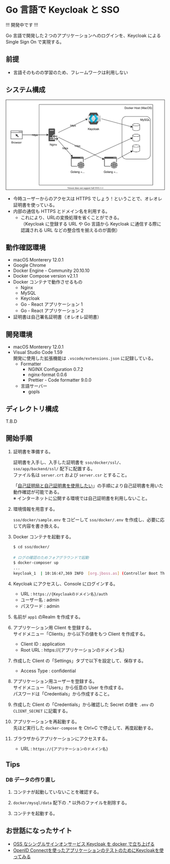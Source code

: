 # Go 言語で Keycloak と SSO

!!! 開発中です !!!

Go 言語で開発した２つのアプリケーションへのログインを、Keycloak による Single Sign On で実現する。

## 前提

- 言語そのものの学習のため、フレームワークは利用しない

## システム構成

![システム構成図](./doc/system_structure.drawio.svg)

- 今時ユーザーからのアクセスは HTTPS でしょう！ということで、オレオレ証明書を使っている。
- 内部の通信も HTTPS とドメイン名を利用する。  
    - これにより、URLの変換処理を省くことができる。  
      （Keycloak に登録する URL や Go 言語から Keycloak に通信する際に認識される URL などの整合性を揃えるのが面倒）

## 動作確認環境

- macOS Monterery 12.0.1
- Google Chrome
- Docker Engine - Community 20.10.10
- Docker Compose version v2.1.1
- Docker コンテナで動作させるもの
  - Nginx
  - MySQL
  - Keycloak
  - Go - React アプリケーション 1
  - Go - React アプリケーション 2
- 証明書は自己署名証明書（オレオレ証明書）

## 開発環境

- macOS Monterery 12.0.1
- Visual Studio Code 1.59  
  開発に使用した拡張機能は `.vscode/extensions.json` に記録している。
  - Formatter
    - NGINX Configuration 0.7.2
    - nginx-format 0.0.6
    - Prettier - Code formatter 9.0.0
  - 言語サーバー
    - gopls

## ディレクトリ構成

T.B.D

## 開始手順

1. 証明書を準備する。

   証明書を入手し、入手した証明書を `sso/docker/ssl/`、`sso/app/backend/ssl/` 配下に配置する。  
   ファイル名は `server.crt` および `server.csr` とすること。  

   「[自己証明局と自己証明書を使用したい](./doc/appendix.md#自己証明局と自己証明書を使用したい)」の手順により自己証明書を用いた動作確認が可能である。  
   ※ インターネットに公開する環境では自己証明書を利用しないこと。  

1. 環境情報を用意する。

    `sso/docker/sample.env` をコピーして `sso/docker/.env` を作成し、必要に応じて内容を書き換える。

1. Docker コンテナを起動する。

    ```bash
    $ cd sso/docker/

    # ログの確認のためフォアグラウンドで起動
    $ docker-composer up
    ...
    keycloak_1  | 10:16:47,369 INFO  [org.jboss.as] (Controller Boot Thread) WFLYSRV0051: Admin console listening on http://127.0.0.1:9990
    ```

1. Keycloak にアクセスし、Console にログインする。  
    - URL : `https://{Keycloakのドメイン名}/auth`
    - ユーザー名 : admin
    - パスワード : admin

1. 名前が `app1` のRealm を作成する。  

1. アプリケーション用 Client を登録する。  
   サイドメニュー「Clients」から以下の値をもつ Client を作成する。
     - Client ID : application
     - Root URL : https://{アプリケーションのドメイン名}

1. 作成した Client の「Settings」タブで以下を設定して、保存する。
     - Access Type : confidential

1. アプリケーション用ユーザーを登録する。  
   サイドメニュー「Users」から任意の User を作成する。  
   パスワードは「Credentials」から作成すること。  

1. 作成した Client の「Credentials」から確認した Secret の値を `.env` の `CLIENT_SECRET` に記載する。

1. アプリケーションを再起動する。  
   先ほど実行した `docker-compose` を Ctrl+C で停止して、再度起動する。

1. ブラウザからアプリケーションにアクセスする。
   - URL : `https://{アプリケーションのドメイン名}`

## Tips

### DB データの作り直し

1. コンテナが起動していないことを確認する。

1. `docker/mysql/data` 配下の .* 以外のファイルを削除する。

1. コンテナを起動する。

## お世話になったサイト

- [OSS なシングルサインオンサービス Keycloak を docker で立ち上げる](https://qiita.com/myoshimi/items/7e9f1de7373427233880)
- [OpenID Connectを使ったアプリケーションのテストのためにKeycloakを使ってみる](https://qiita.com/shibukawa/items/fd78d1ca6c23ce2fa8df)
